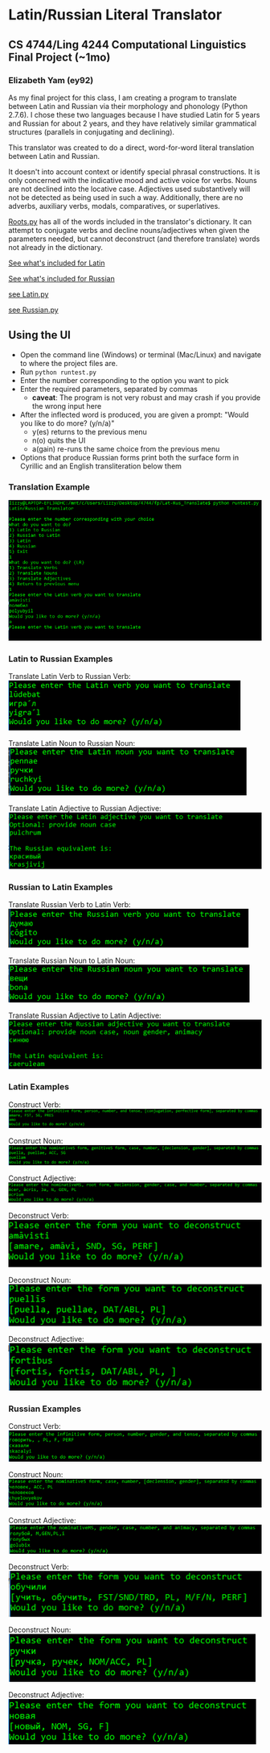 <!---Elizabeth Yam ey92-->
# Latin/Russian Literal Translator
## CS 4744/Ling 4244 Computational Linguistics Final Project (~1mo)
### Elizabeth Yam (ey92)
As my final project for this class, I am creating a program to translate between Latin and Russian via their morphology and phonology (Python 2.7.6). I chose these two languages because I have studied Latin for 5 years and Russian for about 2 years, and they have relatively similar grammatical structures (parallels in conjugating and declining).<br>

This translator was created to do a direct, word-for-word literal translation between Latin and Russian. <br>

It doesn't into account context or identify special phrasal constructions. It is only concerned with the indicative mood and active voice for verbs. Nouns are not declined into the locative case. Adjectives used substantively will not be detected as being used in such a way. Additionally, there are no adverbs, auxiliary verbs, modals, comparatives, or superlatives.<br>

[Roots.py](https://github.com/ey92/Lat-Rus_Translate/blob/master/Roots.py) has all of the words included in the translator's dictionary. It can attempt to conjugate verbs and decline nouns/adjectives when given the parameters needed, but cannot deconstruct (and therefore translate) words not already in the dictionary.<br>

[See what's included for Latin](https://github.com/ey92/Lat-Rus_Translate/blob/master/Latin.md)

[See what's included for Russian](https://github.com/ey92/Lat-Rus_Translate/blob/master/Russian.md)

[see Latin.py](https://github.com/ey92/Lat-Rus_Translate/blob/master/Latin.py)

[see Russian.py](https://github.com/ey92/Lat-Rus_Translate/blob/master/Russian.py)

## Using the UI
- Open the command line (Windows) or terminal (Mac/Linux) and navigate to where the project files are.
- Run `python runtest.py`
- Enter the number corresponding to the option you want to pick
- Enter the required parameters, separated by commas
	- **caveat**: The program is not very robust and may crash if you provide the wrong input here
- After the inflected word is produced, you are given a prompt: "Would you like to do more? (y/n/a)"
	- y(es) returns to the previous menu
	- n(o) quits the UI
	- a(gain) re-runs the same choice from the previous menu
- Options that produce Russian forms print both the surface form in Cyrillic and an English transliteration below them

### Translation Example
![UI Example](https://github.com/ey92/Lat-Rus_Translate/blob/master/pics/UIExample.png)

### Latin to Russian Examples
Translate Latin Verb to Russian Verb:<br>
![Latin to Russian Verb Example](https://github.com/ey92/Lat-Rus_Translate/blob/master/pics/LRverb.png)

Translate Latin Noun to Russian Noun:<br>
![Latin to Russian Noun Example](https://github.com/ey92/Lat-Rus_Translate/blob/master/pics/LRnoun.png)

Translate Latin Adjective to Russian Adjective:<br>
![Latin to Russian Adjective Example](https://github.com/ey92/Lat-Rus_Translate/blob/master/pics/LRadj.png)

### Russian to Latin Examples
Translate Russian Verb to Latin Verb:<br>
![Russian to Latin Verb Example](https://github.com/ey92/Lat-Rus_Translate/blob/master/pics/RLverb.png)

Translate Russian Noun to Latin Noun:<br>
![Russian to Latin Noun Example](https://github.com/ey92/Lat-Rus_Translate/blob/master/pics/RLnoun.png)

Translate Russian Adjective to Latin Adjective:<br>
![Russian to Latin Adjective Example](https://github.com/ey92/Lat-Rus_Translate/blob/master/pics/RLadj.png)


### Latin Examples
Construct Verb:<br>
![Latin Construct Verb Example](https://github.com/ey92/Lat-Rus_Translate/blob/master/pics/LatinConstructVerb.png)

Construct Noun:<br>
![Latin Construct Noun Example](https://github.com/ey92/Lat-Rus_Translate/blob/master/pics/LatinConstructNoun.png)

Construct Adjective:<br>
![Latin Construct Adjective Example](https://github.com/ey92/Lat-Rus_Translate/blob/master/pics/LatinConstructAdjective.png)

Deconstruct Verb:<br>
![Latin Deconstruct Verb Example](https://github.com/ey92/Lat-Rus_Translate/blob/master/pics/LatinDeconstructVerb.png)

Deconstruct Noun:<br>
![Latin Deconstruct Noun Example](https://github.com/ey92/Lat-Rus_Translate/blob/master/pics/LatinDeconstructNoun.png)

Deconstruct Adjective:<br>
![Latin Deconstruct Adjective Example](https://github.com/ey92/Lat-Rus_Translate/blob/master/pics/LatinDeconstructAdjective.png)


### Russian Examples

Construct Verb:<br>
![Russian Construct Verb Example](https://github.com/ey92/Lat-Rus_Translate/blob/master/pics/RussianConstructVerb.png)

Construct Noun:<br>
![Russian Construct Noun Example](https://github.com/ey92/Lat-Rus_Translate/blob/master/pics/RussianConstructNoun.png)

Construct Adjective:<br>
![Russian Construct Adjective Example](https://github.com/ey92/Lat-Rus_Translate/blob/master/pics/RussianConstructAdjective.png)

Deconstruct Verb:<br>
![Russian Deconstruct Verb Example](https://github.com/ey92/Lat-Rus_Translate/blob/master/pics/RussianDeconstructVerb.png)

Deconstruct Noun:<br>
![Russian Deconstruct Noun Example](https://github.com/ey92/Lat-Rus_Translate/blob/master/pics/RussianDeconstructNoun.png)

Deconstruct Adjective:<br>
![Russian Deconstruct Adjective Example](https://github.com/ey92/Lat-Rus_Translate/blob/master/pics/RussianDeconstructAdjective.png)